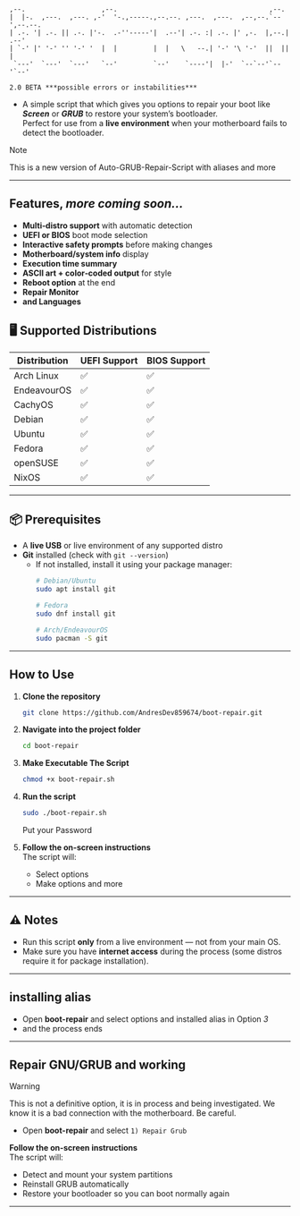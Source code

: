 ```
,--.                   ,--.                                      ,--.       
|  |-.  ,---.  ,---. ,-'  '-.,-----.,--.--. ,---.  ,---.  ,--,--.`--',--.--.
| .-. '| .-. || .-. |'-.  .-''-----'|  .--'| .-. :| .-. |' ,-.  |,--.|  .--'
| `-' |' '-' '' '-' '  |  |         |  |   \   --.| '-' '\ '-'  ||  ||  |   
 `---'  `---'  `---'   `--'         `--'    `----'|  |-'  `--`--'`--'`--'   
```

`2.0 BETA ***possible errors or instabilities***`

- A simple script that which gives you options to repair your boot like ***Screen*** or ***GRUB*** to restore your system’s bootloader.  
Perfect for use from a **live environment** when your motherboard fails to detect the bootloader.

> [!NOTE]
> This is a new version of Auto-GRUB-Repair-Script with aliases and more
>

---

## Features, ***more coming soon...***
- **Multi‑distro support** with automatic detection
- **UEFI or BIOS** boot mode selection
- **Interactive safety prompts** before making changes
- **Motherboard/system info** display
- **Execution time summary**
- **ASCII art + color‑coded output** for style
- **Reboot option** at the end
- **Repair Monitor**
- **and Languages**
  
## 🖥 Supported Distributions

| Distribution  | UEFI Support | BIOS Support |
|---------------|--------------|--------------|
| Arch Linux    | ✅           | ✅           |
| EndeavourOS   | ✅           | ✅           |
| CachyOS       | ✅           | ✅           |
| Debian        | ✅           | ✅           |
| Ubuntu        | ✅           | ✅           |
| Fedora        | ✅           | ✅           |
| openSUSE      | ✅           | ✅           |
| NixOS         | ✅           | ✅           |


---

## 📦 Prerequisites
- A **live USB** or live environment of any supported distro  
- **Git** installed (check with `git --version`)  
  - If not installed, install it using your package manager:  
    ```bash
    # Debian/Ubuntu
    sudo apt install git
    
    # Fedora
    sudo dnf install git
    
    # Arch/EndeavourOS
    sudo pacman -S git
    ```

---

## How to Use

1. **Clone the repository**
    ```bash
    git clone https://github.com/AndresDev859674/boot-repair.git
    ```

2. **Navigate into the project folder**
    ```bash
    cd boot-repair
    ```

3. **Make Executable The Script**
    ```bash
    chmod +x boot-repair.sh
    ```

4. **Run the script**
    ```bash
    sudo ./boot-repair.sh
    ```
    Put your Password

4. **Follow the on-screen instructions**  
   The script will:
   - Select options
   - Make options and more

---

## ⚠️ Notes
- Run this script **only** from a live environment — not from your main OS.  
- Make sure you have **internet access** during the process (some distros require it for package installation).  

---

## installing alias
- Open **boot-repair** and select options and installed alias in Option *3*
- and the process ends
---

## Repair GNU/GRUB and working
> [!WARNING]
> This is not a definitive option, it is in process and being investigated. We know it is a bad connection with the motherboard. Be careful.
> 
- Open **boot-repair** and select
 `1) Repair Grub`

**Follow the on-screen instructions**  
   The script will:
   - Detect and mount your system partitions  
   - Reinstall GRUB automatically  
   - Restore your bootloader so you can boot normally again  
---
